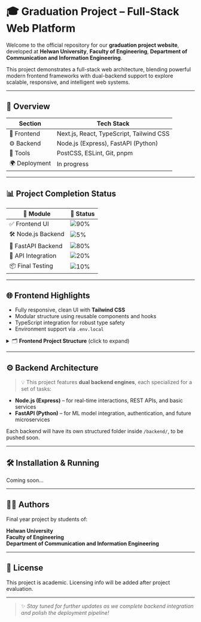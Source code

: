 # 🎓 Graduation Project – Full-Stack Web Platform

Welcome to the official repository for our **graduation project website**, developed at **Helwan University**, **Faculty of Engineering**, **Department of Communication and Information Engineering**.

This project demonstrates a full-stack web architecture, blending powerful modern frontend frameworks with dual-backend support to explore scalable, responsive, and intelligent web systems.

---

## 🚀 Overview

| Section       | Tech Stack                             |
|---------------|-----------------------------------------|
| 🧩 Frontend    | Next.js, React, TypeScript, Tailwind CSS |
| ⚙️ Backend     | Node.js (Express), FastAPI (Python)     |
| 🧪 Tools       | PostCSS, ESLint, Git, pnpm              |
| 🌍 Deployment | In progress                             |

---

## 📊 Project Completion Status

| 🧩 Module             | 🚀 Status                                           |
|----------------------|-----------------------------------------------------|
| ✅ Frontend UI        | ![90%](https://img.shields.io/badge/Progress-90%25-brightgreen) |
| 🛠️ Node.js Backend    | ![5%](https://img.shields.io/badge/Progress-5%25-Red)      |
| 🧬 FastAPI Backend     | ![80%](https://img.shields.io/badge/Progress-80%25-green)      |
| 🔗 API Integration     | ![20%](https://img.shields.io/badge/Progress-20%25-red)         |
| 📦 Final Testing       | ![10%](https://img.shields.io/badge/Progress-10%25-red)         |



---

## 🌐 Frontend Highlights

- Fully responsive, clean UI with **Tailwind CSS**
- Modular structure using reusable components and hooks
- TypeScript integration for robust type safety
- Environment support via `.env.local`

<details>
<summary>🗂️ <strong>Frontend Project Structure</strong> (click to expand)</summary>

<br>

```
📁 app/                # Core application routing and layout
📁 components/         # Reusable UI components (buttons, cards, etc.)
📁 hooks/              # Custom React hooks for logic reuse
📁 lib/                # Shared utilities and helper functions
📁 public/             # Static assets (images, fonts, etc.)
📁 styles/             # Tailwind and global CSS styling

📝 .env.local          # Local environment variables
📝 .gitignore          # Git ignored files and folders
📝 components.json     # Component metadata/configuration

📄 next-env.d.ts       # Next.js TypeScript declarations
📄 next.config.mjs     # Next.js configuration file
📄 postcss.config.mjs  # PostCSS configuration

📦 package.json        # Project dependencies and scripts
📦 package-lock.json   # Lock file (npm)
📦 pnpm-lock.yaml      # Lock file (pnpm)

🧠 project-structure.txt # Developer notes or documentation
🎨 tailwind.config.js  # Tailwind CSS custom config
📄 tsconfig.json       # TypeScript configuration
```

</details>

---

## ⚙️ Backend Architecture

> 💡 This project features **dual backend engines**, each specialized for a set of tasks:

- **Node.js (Express)** – for real-time interactions, REST APIs, and basic services
- **FastAPI (Python)** – for ML model integration, authentication, and future microservices

Each backend will have its own structured folder inside `/backend/`, to be pushed soon.

---

## 🛠 Installation & Running

Coming soon...

---

## 👨‍💻 Authors

Final year project by students of:

**Helwan University**  
**Faculty of Engineering**  
**Department of Communication and Information Engineering**

---

## 📌 License

This project is academic. Licensing info will be added after project evaluation.

---

> ✨ _Stay tuned for further updates as we complete backend integration and polish the deployment pipeline!_
